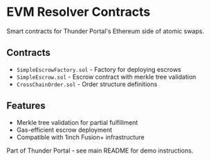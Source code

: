 # EVM Resolver Contracts

Smart contracts for Thunder Portal's Ethereum side of atomic swaps.

## Contracts
- `SimpleEscrowFactory.sol` - Factory for deploying escrows
- `SimpleEscrow.sol` - Escrow contract with merkle tree validation
- `CrossChainOrder.sol` - Order structure definitions

## Features
- Merkle tree validation for partial fulfillment
- Gas-efficient escrow deployment
- Compatible with 1inch Fusion+ infrastructure

Part of Thunder Portal - see main README for demo instructions.